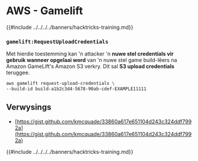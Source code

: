 # AWS - Gamelift

{{#include ../../../../banners/hacktricks-training.md}}

### `gamelift:RequestUploadCredentials`

Met hierdie toestemming kan 'n attacker 'n **nuwe stel credentials vir gebruik wanneer opgelaai word** van 'n nuwe stel game build-lêers na Amazon GameLift's Amazon S3 verkry. Dit sal **S3 upload credentials** teruggee.
```bash
aws gamelift request-upload-credentials \
--build-id build-a1b2c3d4-5678-90ab-cdef-EXAMPLE11111
```
## Verwysings

- [https://gist.github.com/kmcquade/33860a617e651104d243c324ddf7992a](https://gist.github.com/kmcquade/33860a617e651104d243c324ddf7992a)

{{#include ../../../../banners/hacktricks-training.md}}
